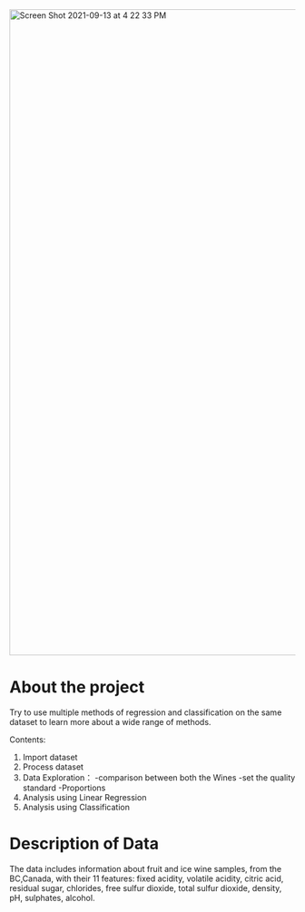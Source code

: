 <img width="1139" alt="Screen Shot 2021-09-13 at 4 22 33 PM" src="https://user-images.githubusercontent.com/87995655/133164115-befde683-d725-483d-9d66-f9eb9124e3b0.png">


# About the project
Try to use multiple methods of regression and classification on the same dataset to learn more about a wide range of methods.

Contents:

1. Import dataset
2. Process dataset
3. Data Exploration： 
    -comparison between both the Wines
    -set the quality standard
    -Proportions
4. Analysis using Linear Regression
5. Analysis using Classification

# Description of Data
The data includes information about fruit and ice wine samples, from the BC,Canada, with their 11 features: fixed acidity, volatile acidity, citric acid, residual sugar, chlorides, free sulfur dioxide, total sulfur dioxide, density, pH, sulphates, alcohol.

